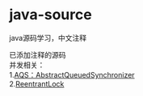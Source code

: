 # java-source
java源码学习，中文注释

已添加注释的源码</br>
并发相关：</br>
1.<a href="https://github.com/qq511340079/java-source/blob/master/java/util/concurrent/locks/AbstractQueuedSynchronizer.java">AQS：AbstractQueuedSynchronizer</a> </br>
2.<a href="https://github.com/qq511340079/java-source/blob/master/java/util/concurrent/locks/ReentrantLock.java">ReentrantLock</a>
